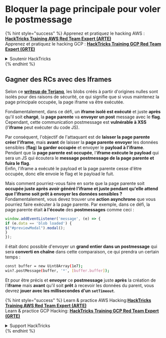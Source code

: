 # Bloquer la page principale pour voler le postmessage

{% hint style="success" %}
Apprenez et pratiquez le hacking AWS :<img src="/.gitbook/assets/arte.png" alt="" data-size="line">[**HackTricks Training AWS Red Team Expert (ARTE)**](https://training.hacktricks.xyz/courses/arte)<img src="/.gitbook/assets/arte.png" alt="" data-size="line">\
Apprenez et pratiquez le hacking GCP : <img src="/.gitbook/assets/grte.png" alt="" data-size="line">[**HackTricks Training GCP Red Team Expert (GRTE)**<img src="/.gitbook/assets/grte.png" alt="" data-size="line">](https://training.hacktricks.xyz/courses/grte)

<details>

<summary>Soutenir HackTricks</summary>

* Consultez les [**plans d'abonnement**](https://github.com/sponsors/carlospolop) !
* **Rejoignez le** 💬 [**groupe Discord**](https://discord.gg/hRep4RUj7f) ou le [**groupe telegram**](https://t.me/peass) ou **suivez** nous sur **Twitter** 🐦 [**@hacktricks\_live**](https://twitter.com/hacktricks\_live)**.**
* **Partagez des astuces de hacking en soumettant des PRs aux** [**HackTricks**](https://github.com/carlospolop/hacktricks) et [**HackTricks Cloud**](https://github.com/carlospolop/hacktricks-cloud) dépôts github.

</details>
{% endhint %}

## Gagner des RCs avec des Iframes

Selon ce [**writeup de Terjanq**](https://gist.github.com/terjanq/7c1a71b83db5e02253c218765f96a710), les blobs créés à partir d'origines nulles sont isolés pour des raisons de sécurité, ce qui signifie que si vous maintenez la page principale occupée, la page iframe va être exécutée.

Fondamentalement, dans ce défi, un **iframe isolé est exécuté** et juste **après** qu'il soit **chargé**, la **page parente** va **envoyer un post** message avec le **flag**.\
Cependant, cette communication postmessage est **vulnérable à XSS** (l'**iframe** peut exécuter du code JS).

Par conséquent, l'objectif de l'attaquant est de **laisser la page parente créer l'iframe**, mais **avant** de laisser la **page parente** **envoyer** les données sensibles (**flag**) **la garder occupée** et envoyer le **payload à l'iframe**. Pendant que la **page parente est occupée**, l'**iframe exécute le payload** qui sera un JS qui écoutera le **message postmessage de la page parente et fuira le flag**.\
Enfin, l'iframe a exécuté le payload et la page parente cesse d'être occupée, donc elle envoie le flag et le payload le fuit.

Mais comment pourriez-vous faire en sorte que la page parente soit **occupée juste après avoir généré l'iframe et juste pendant qu'elle attend que l'iframe soit prêt à envoyer les données sensibles ?** Fondamentalement, vous devez trouver une **action asynchrone** que vous pourriez faire exécuter à la page parente. Par exemple, dans ce défi, la page parente était **à l'écoute** des **postmessages** comme ceci :
```javascript
window.addEventListener('message', (e) => {
if (e.data == 'blob loaded') {
$("#previewModal").modal();
}
});
```
il était donc possible d'envoyer un **grand entier dans un postmessage** qui sera **converti en chaîne** dans cette comparaison, ce qui prendra un certain temps :
```bash
const buffer = new Uint8Array(1e7);
win?.postMessage(buffer, '*', [buffer.buffer]);
```
Et pour être précis et **envoyer** ce **postmessage** juste **après** la création de l'**iframe** mais **avant** qu'il soit **prêt** à recevoir les données du parent, vous devrez **jouer avec les millisecondes d'un `setTimeout`**.

{% hint style="success" %}
Learn & practice AWS Hacking:<img src="/.gitbook/assets/arte.png" alt="" data-size="line">[**HackTricks Training AWS Red Team Expert (ARTE)**](https://training.hacktricks.xyz/courses/arte)<img src="/.gitbook/assets/arte.png" alt="" data-size="line">\
Learn & practice GCP Hacking: <img src="/.gitbook/assets/grte.png" alt="" data-size="line">[**HackTricks Training GCP Red Team Expert (GRTE)**<img src="/.gitbook/assets/grte.png" alt="" data-size="line">](https://training.hacktricks.xyz/courses/grte)

<details>

<summary>Support HackTricks</summary>

* Check the [**subscription plans**](https://github.com/sponsors/carlospolop)!
* **Join the** 💬 [**Discord group**](https://discord.gg/hRep4RUj7f) or the [**telegram group**](https://t.me/peass) or **follow** us on **Twitter** 🐦 [**@hacktricks\_live**](https://twitter.com/hacktricks\_live)**.**
* **Share hacking tricks by submitting PRs to the** [**HackTricks**](https://github.com/carlospolop/hacktricks) and [**HackTricks Cloud**](https://github.com/carlospolop/hacktricks-cloud) github repos.

</details>
{% endhint %}
